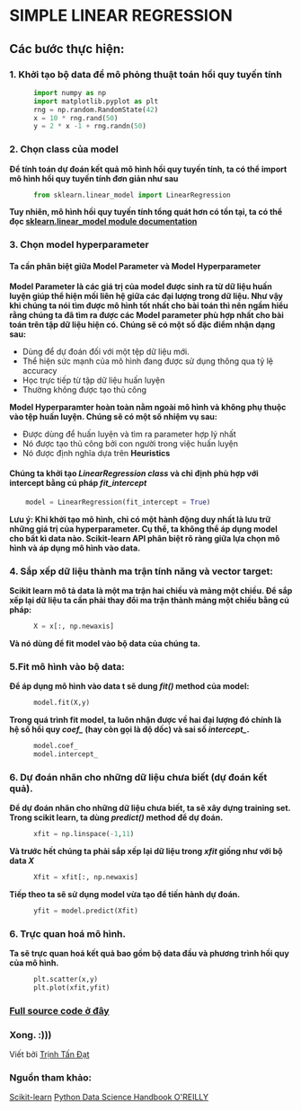 # SIMPLE LINEAR REGRESSION

## Các bước thực hiện:

### 1. Khởi tạo bộ data để mô phỏng thuật toán hồi quy tuyến tính
```python
      import numpy as np
      import matplotlib.pyplot as plt
      rng = np.random.RandomState(42)
      x = 10 * rng.rand(50)
      y = 2 * x -1 + rng.randn(50)
```
### 2. Chọn class của model

  **Để tính toán dự đoán kết quả mô hình hồi quy tuyến tính, ta có thể import mô hình hồi quy tuyến tính đơn giản như sau**

```python
      from sklearn.linear_model import LinearRegression
```
  **Tuy nhiên, mô hình hồi quy tuyến tính tổng quát hơn có tồn tại, ta có thể đọc [sklearn.linear_model module documentation](https://scikit-learn.org/stable/modules/generated/sklearn.linear_model.LinearRegression.html)**

### 3. Chọn model hyperparameter
  #### Ta cần phân biệt giữa Model Parameter và Model Hyperparameter

**Model Parameter là các giá trị của model được sinh ra từ dữ liệu huấn luyện giúp thể hiện mối liên hệ giữa các đại lượng trong dữ liệu. Như vậy khi chúng ta nói tìm được mô hình tốt nhất cho bài toán thì nên ngầm hiểu rằng chúng ta đã tìm ra được các Model parameter phù hợp nhất cho bài toán trên tập dữ liệu hiện có. Chúng sẽ có một số đặc điểm nhận dạng sau:**
  * Dùng để dự đoán đối với một tệp dữ liệu mới.
  * Thể hiện sức mạnh của mô hình đang được sử dụng thông qua tỷ lệ accuracy 
  * Học trực tiếp từ tập dữ liệu huấn luyện
  * Thường không được tạo thủ công
  
**Model Hyperparamter hoàn toàn nằm ngoài mô hình và không phụ thuộc vào tệp huấn luyện. Chúng sẽ có một số nhiệm vụ sau:**
  * Được dùng để huấn luyện và tìm ra parameter hợp lý nhất
  * Nó được tạo thủ công bởi con người trong việc huấn luyện
  * Nó được định nghĩa dựa trên **Heuristics**
  
  #### Chúng ta khởi tạo *LinearRegression class* và chỉ định phù hợp với intercept bằng cú pháp *fit_intercept*
  ```python
      model = LinearRegression(fit_intercept = True)
  ```
  **Lưu ý: Khi khởi tạo mô hình, chỉ có một hành động duy nhất là lưu trữ những giá trị của hyperparameter. Cụ thể, ta không thể áp dụng model cho bất kì data nào. Scikit-learn API phân biệt rõ ràng giữa lựa chọn mô hình và áp dụng mô hình vào data.**

### 4. Sắp xếp dữ liệu thành ma trận tính năng và vector target:
  **Scikit learn mô tả data là một ma trận hai chiều và mảng một chiều. Để sắp xếp lại dữ liệu ta cần phải thay đổi ma trận thành mảng một chiều bằng cú pháp:**
```python
      X = x[:, np.newaxis]
```
**Và nó dùng để fit model vào bộ data của chúng ta.**

### 5.Fit mô hình vào bộ data:
  **Để áp dụng mô hình vào data t sẽ dung *fit()* method của model:**
```python
      model.fit(X,y)
```
**Trong quá trình fit model, ta luôn nhận được về hai đại lượng đó chính là hệ số hồi quy *coef_* (hay còn gọi là độ dốc) và sai số *intercept_*.**
```python
      model.coef_
      model.intercept_
```
### 6. Dự đoán nhãn cho những dữ liệu chưa biết (dự đoán kết quả).
  **Để dự đoán nhãn cho những dữ liệu chưa biết, ta sẽ xây dựng training set. Trong scikit learn, ta dùng *predict()* method để dự đoán.**
```python
      xfit = np.linspace(-1,11)
```
**Và trước hết chúng ta phải sắp xếp lại dữ liệu trong *xfit* giống như với bộ data *X***
```python
      Xfit = xfit[:, np.newaxis]
```
**Tiếp theo ta sẽ sử dụng model vừa tạo để tiến hành dự đoán.**
```python
      yfit = model.predict(Xfit)
```

### 6. Trực quan hoá mô hình.
  **Ta sẽ trực quan hoá kết quả bao gồm bộ data đầu và phương trình hồi quy của mô hình.**
```python
      plt.scatter(x,y)
      plt.plot(xfit,yfit)
```
### [Full source code ở đây](https://github.com/tandathcmute/MLrepo/blob/master/Simple%20Linear%20Regression/demoSimpleLinearRegression.ipynb)
### Xong. :)))
Viết bởi [Trịnh Tấn Đạt](https://www.facebook.com/ttd.lvc)
### Nguồn tham khảo:
[Scikit-learn](https://scikit-learn.org)
[Python Data Science Handbook O'REILLY](https://libgen.is/book/index.php?md5=B72D6570421B823BA68C6D4B2F7BF2A4)
  

